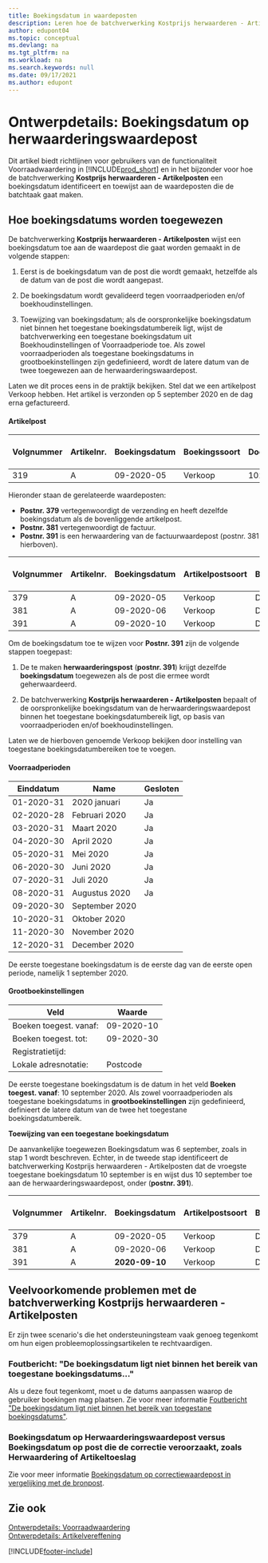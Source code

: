 ```yaml
---
title: Boekingsdatum in waardeposten
description: Leren hoe de batchverwerking Kostprijs herwaarderen - Artikelposten een boekingsdatum bepaalt en toewijst aan de waardeposten die de batchverwerking gaat maken.
author: edupont04
ms.topic: conceptual
ms.devlang: na
ms.tgt_pltfrm: na
ms.workload: na
ms.search.keywords: null
ms.date: 09/17/2021
ms.author: edupont
---
```

# Ontwerpdetails: Boekingsdatum op herwaarderingswaardepost

Dit artikel biedt richtlijnen voor gebruikers van de functionaliteit Voorraadwaardering in [!INCLUDE[prod_short](includes/prod_short.md)] en in het bijzonder voor hoe de batchverwerking **Kostprijs herwaarderen - Artikelposten** een boekingsdatum identificeert en toewijst aan de waardeposten die de batchtaak gaat maken.

## Hoe boekingsdatums worden toegewezen

De batchverwerking **Kostprijs herwaarderen - Artikelposten** wijst een boekingsdatum toe aan de waardepost die gaat worden gemaakt in de volgende stappen:  

1. Eerst is de boekingsdatum van de post die wordt gemaakt, hetzelfde als de datum van de post die wordt aangepast.  

2. De boekingsdatum wordt gevalideerd tegen voorraadperioden en/of boekhoudinstellingen.  

3. Toewijzing van boekingsdatum; als de oorspronkelijke boekingsdatum niet binnen het toegestane boekingsdatumbereik ligt, wijst de batchverwerking een toegestane boekingsdatum uit Boekhoudinstellingen of Voorraadperiode toe. Als zowel voorraadperioden als toegestane boekingsdatums in grootboekinstellingen zijn gedefinieerd, wordt de latere datum van de twee toegewezen aan de herwaarderingswaardepost.  

Laten we dit proces eens in de praktijk bekijken. Stel dat we een artikelpost Verkoop hebben. Het artikel is verzonden op 5 september 2020 en de dag erna gefactureerd.  

#### Artikelpost

|Volgnummer  |Artikelnr.  |Boekingsdatum  |Boekingssoort  | Documentnr. |Vestiging  |Aantal  |Tot. werk. kosten  |Geboekt aantal  |Resterend aantal  |
|---------|---------|---------|---------|---------|---------|---------|---------|---------|---------|
|319     |A         |09-2020-05     |  Verkoop       |102033     |  Blauw       | -1    |    -11     |-1     |    0     |

Hieronder staan de gerelateerde waardeposten:

- **Postnr. 379** vertegenwoordigt de verzending en heeft dezelfde boekingsdatum als de bovenliggende artikelpost.  
- **Postnr. 381** vertegenwoordigt de factuur.  
- **Postnr. 391** is een herwaardering van de factuurwaardepost (postnr. 381 hierboven).  

|Volgnummer  |Artikelnr.  |Boekingsdatum  |Artikelpostsoort  |Boekingssoort  |Documentnr.  |Artikelpostnr.  |Vestiging  |Aantal op artikelpost  |Geboekt aantal  |Tot. werk. kosten  |Tot. verw. kosten  |Herwaardering  |Vereffenen met post  |Broncode  |
|---------|---------|---------|---------|---------|---------|---------|---------|---------|---------|--------|---------|---------|---------|---------|
|379     |  A       |    09-2020-05     |    Verkoop     | Directe kosten   | 102033        |319     | Blauw        | -1       |0         |  0       |     -10   |Nee   |0    |Verkoop          |
|381     |  A       |    09-2020-06     |    Verkoop     | Directe kosten   | 103022        |319     | Blauw        |  0       |-1        |-10       |    10     | Nee  |0      |       Verkoop   |
|391     |  A       |    09-2020-10     |    Verkoop     | Directe kosten   | 103022        |319     | Blauw        |  0       |0         |-1        |    0     |Ja   |    181   | VRDWAARDNG   |

Om de boekingsdatum toe te wijzen voor **Postnr. 391** zijn de volgende stappen toegepast:

1. De te maken **herwaarderingspost** (**postnr. 391**) krijgt dezelfde **boekingsdatum** toegewezen als de post die ermee wordt geherwaardeerd.

2. De batchverwerking **Kostprijs herwaarderen - Artikelposten** bepaalt of de oorspronkelijke boekingsdatum van de herwaarderingswaardepost binnen het toegestane boekingsdatumbereik ligt, op basis van voorraadperioden en/of boekhoudinstellingen.  

Laten we de hierboven genoemde Verkoop bekijken door instelling van toegestane boekingsdatumbereiken toe te voegen.  
  
#### Voorraadperioden

|Einddatum  |Name  |Gesloten  |
|---------|---------|---------|
|01-2020-31     |2020 januari      |  Ja    |
|02-2020-28     |Februari 2020     |  Ja    |
|03-2020-31     |Maart 2020        |  Ja    |
|04-2020-30     |April 2020        |  Ja    |
|05-2020-31     |Mei   2020        |  Ja    |
|06-2020-30     |Juni   2020       |  Ja    |
|07-2020-31     |Juli  2020        |  Ja    |
|08-2020-31     |Augustus  2020     |  Ja    |
|09-2020-30     |September   2020  |         |
|10-2020-31     |Oktober   2020    |         |
|11-2020-30     |November   2020   |         |
|12-2020-31     |December   2020   |         |

De eerste toegestane boekingsdatum is de eerste dag van de eerste open periode, namelijk 1 september 2020.  

#### Grootboekinstellingen

|Veld|Waarde  |
|---------|---------|
|Boeken toegest. vanaf:  |  09-2020-10      |
|Boeken toegest. tot:    |  09-2020-30      |
|Registratietijd:       |         |
|Lokale adresnotatie:|   Postcode      |  

De eerste toegestane boekingsdatum is de datum in het veld **Boeken toegest. vanaf**: 10 september 2020. Als zowel voorraadperioden als toegestane boekingsdatums in **grootboekinstellingen** zijn gedefinieerd, definieert de latere datum van de twee het toegestane boekingsdatumbereik.  

**Toewijzing van een toegestane boekingsdatum**  

De aanvankelijke toegewezen Boekingsdatum was 6 september, zoals in stap 1 wordt beschreven. Echter, in de tweede stap identificeert de batchverwerking Kostprijs herwaarderen - Artikelposten dat de vroegste toegestane boekingsdatum 10 september is en wijst dus 10 september toe aan de herwaarderingswaardepost, onder (**postnr. 391**).  


|Volgnummer  |Artikelnr.  |Boekingsdatum  |Artikelpostsoort  |Boekingssoort  |Documentnr.  |Artikelpostnr.  |Vestiging  |Aantal op artikelpost  |Geboekt aantal  |Tot. werk. kosten  |Tot. verw. kosten  |Herwaardering  |Vereffenen met post  |Broncode  |
|---------|---------|---------|---------|---------|---------|---------|---------|---------|---------|---------|---------|---------|---------|---------|
|379     |  A       |    09-2020-05     |    Verkoop     | Directe kosten   | 102033        |319     | Blauw        | -1       |0         |  0       |     -10   |Nee   |0    |Verkoop          |
|381     |  A       |    09-2020-06     |    Verkoop     | Directe kosten   | 103022        |319     | Blauw        |  0       |-1        |-10       |    10     | Nee  |0      |       Verkoop   |
|391     |  A       |    **2020-09-10**     |    Verkoop     | Directe kosten   | 103022        |319     | Blauw        |  0       |0         |-1        |    0     |Ja   |    181   | VRDWAARDNG   |

## Veelvoorkomende problemen met de batchverwerking Kostprijs herwaarderen - Artikelposten

Er zijn twee scenario's die het ondersteuningsteam vaak genoeg tegenkomt om hun eigen probleemoplossingsartikelen te rechtvaardigen.

### Foutbericht: "De boekingsdatum ligt niet binnen het bereik van toegestane boekingsdatums..."

Als u deze fout tegenkomt, moet u de datums aanpassen waarop de gebruiker boekingen mag plaatsen. Zie voor meer informatie [Foutbericht "De boekingsdatum ligt niet binnen het bereik van toegestane boekingsdatums"](design-details-inventory-adjustment-value-entry-allowed-posting-dates.md).

### Boekingsdatum op Herwaarderingswaardepost versus Boekingsdatum op post die de correctie veroorzaakt, zoals Herwaardering of Artikeltoeslag

Zie voor meer informatie [Boekingsdatum op correctiewaardepost in vergelijking met de bronpost](design-details-inventory-adjustment-value-entry-source-entry.md).

## Zie ook  

[Ontwerpdetails: Voorraadwaardering](design-details-inventory-costing.md)  
[Ontwerpdetails: Artikelvereffening](design-details-item-application.md)  

[!INCLUDE[footer-include](includes/footer-banner.md)]
